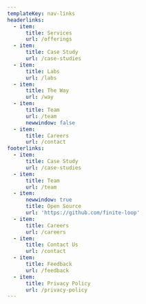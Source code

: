 ```yaml
---
templateKey: nav-links
headerlinks:
  - item:
      title: Services
      url: /offerings
  - item:
      title: Case Study
      url: /case-studies
  - item:
      title: Labs
      url: /labs
  - item:
      title: The Way
      url: /way
  - item:
      title: Team
      url: /team
      newwindow: false
  - item:
      title: Careers
      url: /contact
footerlinks:
  - item:
      title: Case Study
      url: /case-studies
  - item:
      title: Team
      url: /team
  - item:
      newwindow: true
      title: Open Source
      url: 'https://github.com/finite-loop'
  - item:
      title: Careers
      url: /careers
  - item:
      title: Contact Us
      url: /contact
  - item:
      title: Feedback
      url: /feedback
  - item:
      title: Privacy Policy
      url: /privacy-policy
---
```

